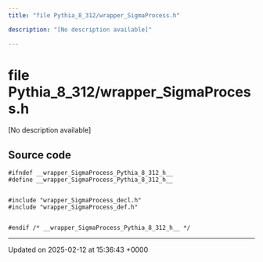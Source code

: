 ```yaml
---
title: "file Pythia_8_312/wrapper_SigmaProcess.h"

description: "[No description available]"

---
```


# file Pythia_8_312/wrapper_SigmaProcess.h

[No description available]




## Source code

```
#ifndef __wrapper_SigmaProcess_Pythia_8_312_h__
#define __wrapper_SigmaProcess_Pythia_8_312_h__


#include "wrapper_SigmaProcess_decl.h"
#include "wrapper_SigmaProcess_def.h"


#endif /* __wrapper_SigmaProcess_Pythia_8_312_h__ */
```


-------------------------------

Updated on 2025-02-12 at 15:36:43 +0000
